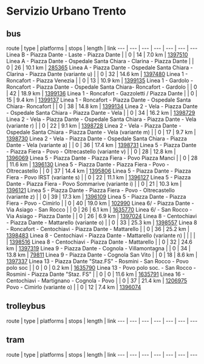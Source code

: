 # Servizio Urbano Trento
## bus
route | type | platforms | stops | length | link
--- | --- | --- | --- | --- | --- | ---
Linea B - Piazza Dante - Laste - Piazza Dante |  | 0 | 14 | 7.0 km | [1397510](http://openstreetmap.org/relation/1397510)
Linea A - Piazza Dante - Ospedale Santa Chiara - Clarina - Piazza Dante |  | 0 | 26 | 10.1 km | [285365](http://openstreetmap.org/relation/285365)
Linea A - Piazza Dante - Ospedale Santa Chiara - Clarina - Piazza Dante (variante u) |  | 0 | 32 | 14.6 km | [1397480](http://openstreetmap.org/relation/1397480)
Linea 1 - Roncafort - Piazza Venezia |  | 0 | 13 | 10.9 km | [1399135](http://openstreetmap.org/relation/1399135)
Linea 1 - Gardolo - Roncafort - Piazza Dante - Ospedale Santa Chiara- Roncafort - Gardolo |  | 0 | 42 | 18.9 km | [1399136](http://openstreetmap.org/relation/1399136)
Linea 1 - Roncafort - Gazzoletti / Piazza Dante |  | 0 | 15 | 9.4 km | [1399137](http://openstreetmap.org/relation/1399137)
Linea 1 - Roncafort - Piazza Dante - Ospedale Santa Chiara- Roncafort |  | 0 | 38 | 14.8 km | [1399134](http://openstreetmap.org/relation/1399134)
Linea 2 - Vela - Piazza Dante - Ospedale Santa Chiara - Piazza Dante - Vela |  | 0 | 34 | 16.2 km | [1398729](http://openstreetmap.org/relation/1398729)
Linea 2 - Vela - Piazza Dante - Ospedale Santa Chiara - Piazza Dante - Vela (variante r) |  | 0 | 22 | 9.1 km | [1398728](http://openstreetmap.org/relation/1398728)
Linea 2 - Vela - Piazza Dante - Ospedale Santa Chiara - Piazza Dante - Vela (variante m) |  | 0 | 17 | 9.7 km | [1398730](http://openstreetmap.org/relation/1398730)
Linea 2 - Vela - Piazza Dante - Ospedale Santa Chiara - Piazza Dante - Vela (variante a) |  | 0 | 36 | 17.4 km | [1398731](http://openstreetmap.org/relation/1398731)
Linea 5 - Piazza Dante - Piazza Fiera - Povo - Oltrecastello (variante v) |  | 0 | 28 | 12.8 km | [1396069](http://openstreetmap.org/relation/1396069)
Linea 5 - Piazza Dante - Piazza Fiera - Povo Piazza Manci |  | 0 | 28 | 11.6 km | [1396130](http://openstreetmap.org/relation/1396130)
Linea 5 - Piazza Dante - Piazza Fiera - Povo - Oltrecastello |  | 0 | 37 | 14.4 km | [1395806](http://openstreetmap.org/relation/1395806)
Linea 5 - Piazza Dante - Piazza Fiera - Povo IRST (variante s) |  | 0 | 22 | 11.1 km | [1396127](http://openstreetmap.org/relation/1396127)
Linea 5 - Piazza Dante - Piazza Fiera - Povo Sommarive (variante i) |  | 0 | 21 | 10.3 km | [1396121](http://openstreetmap.org/relation/1396121)
Linea 5 - Piazza Dante - Piazza Fiera - Povo - Oltrecastello (variante z) |  | 0 | 39 | 17.3 km | [1396109](http://openstreetmap.org/relation/1396109)
Linea 5 - Piazza Dante - Piazza Fiera - Povo - Cimirlo |  | 0 | 40 | 19.0 km | [102990](http://openstreetmap.org/relation/102990)
Linea 6/ - Piazza Dante - Via Asiago - San Rocco |  | 0 | 26 | 6.1 km | [1635770](http://openstreetmap.org/relation/1635770)
Linea 6/ - San Rocco - Via Asiago - Piazza Dante |  | 0 | 26 | 6.9 km | [1397024](http://openstreetmap.org/relation/1397024)
Linea 8 - Centochiavi - Piazza Dante - Mattarello (variante o) |  | 0 | 33 | 25.3 km | [1398557](http://openstreetmap.org/relation/1398557)
Linea 8 - Roncafort - Centochiavi - Piazza Dante - Mattarello |  | 0 | 36 | 25.2 km | [1398483](http://openstreetmap.org/relation/1398483)
Linea 8 - Centochiavi - Piazza Dante - Mattarello (variante n) |  |  |  |  | [1398516](http://openstreetmap.org/relation/1398516)
Linea 8 - Centochiavi - Piazza Dante - Mattarello |  | 0 | 32 | 24.6 km | [1397319](http://openstreetmap.org/relation/1397319)
Linea 9 - Piazza Dante - Cognola - Villamontagna |  | 0 | 34 | 13.8 km | [79811](http://openstreetmap.org/relation/79811)
Linea 9 - Piazza Dante - Cognola San Vito |  | 0 | 18 | 8.6 km | [1397337](http://openstreetmap.org/relation/1397337)
Linea 13 - Piazza Dante "Staz.FS" - Rosmini - San Rocco - Povo polo soc |  | 0 | 0 | 0.2 km | [1635790](http://openstreetmap.org/relation/1635790)
Linea 13 - Povo polo soc. - San Rocco - Rosmini - Piazza Dante "Staz. FS" |  | 0 | 0 | 11.6 km | [1635791](http://openstreetmap.org/relation/1635791)
Linea 16 - Centochiavi - Martignano - Cognola - Povo |  | 0 | 37 | 21.4 km | [1206975](http://openstreetmap.org/relation/1206975)
Povo - Cimirlo (variante o) |  | 0 | 12 | 7.4 km | [1396074](http://openstreetmap.org/relation/1396074)

## trolleybus
route | type | platforms | stops | length | link
--- | --- | --- | --- | --- | --- | ---

## tram
route | type | platforms | stops | length | link
--- | --- | --- | --- | --- | --- | ---
